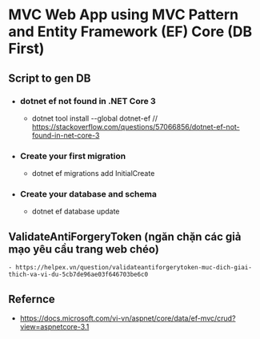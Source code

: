 # MVC Web App using MVC Pattern and Entity Framework (EF) Core (DB First)
## Script to gen DB
-  ### 	dotnet ef not found in .NET Core 3
     -  dotnet tool install --global dotnet-ef // https://stackoverflow.com/questions/57066856/dotnet-ef-not-found-in-net-core-3
-  ### 	Create your first migration 
     -  dotnet ef migrations add InitialCreate
-  ###  Create your database and schema  
     -  dotnet ef database update
## ValidateAntiForgeryToken (ngăn chặn các giả mạo yêu cầu trang web chéo)
	- https://helpex.vn/question/validateantiforgerytoken-muc-dich-giai-thich-va-vi-du-5cb7de96ae03f646703be6c0
	
## Refernce
-  https://docs.microsoft.com/vi-vn/aspnet/core/data/ef-mvc/crud?view=aspnetcore-3.1


